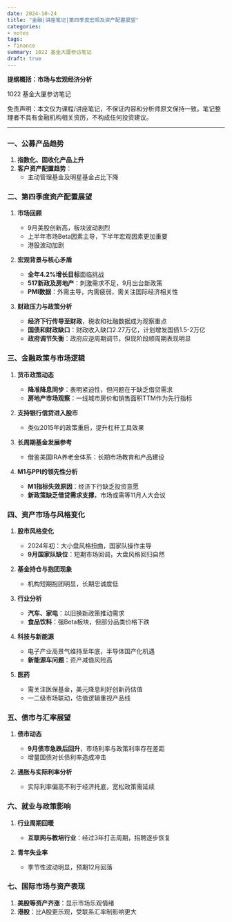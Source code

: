 ```yaml
---
date: 2024-10-24
title: "金融|讲座笔记|第四季度宏观及资产配置展望"
categories: 
- notes
tags: 
- finance
summary: 1022 基金大厦参访笔记 
draft: true
---
```


**提纲概括：市场与宏观经济分析**  

1022 基金大厦参访笔记

免责声明：本文仅为课程/讲座笔记，不保证内容和分析师原文保持一致。笔记整理者不具有金融机构相关资历，不构成任何投资建议。

---

### 一、公募产品趋势
1. **指数化、固收化产品上升**  
2. **客户资产配置趋势**：  
   - 主动管理基金及明星基金占比下降  

### 二、第四季度资产配置展望  
1. **市场回顾**  
   - 9月美股创新高，板块波动剧烈  
   - 上半年市场Beta因素主导，下半年宏观因素更加重要  
   - 港股波动加剧  

2. **宏观背景与核心矛盾**  
   - **全年4.2%增长目标**面临挑战  
   - **517新政及房地产**：刺激需求不足，9月出台新政策  
   - **PMI数据**：外需主导，内需疲弱，需关注国际经济相关性  

3. **财政压力与政策分析**  
   - **经济下行传导至财政**，税收和社融数据成为观察重点  
   - **国债和财政缺口**：财政收入缺口2.27万亿，计划增发国债1.5-2万亿  
   - **政府调节失衡**：政府应逆周期调节，但现阶段顺周期表现明显  

### 三、金融政策与市场逻辑  
1. **货币政策动态**  
   - **降准降息同步**：表明紧迫性，但问题在于缺乏借贷需求  
   - **房地产市场观察**：一线城市房价和销售面积TTM作为先行指标  

2. **支持银行信贷进入股市**  
   - 类似2015年的政策重启，提升杠杆工具效果  

3. **长周期基金发展参考**  
   - 借鉴美国IRA养老金体系：长期市场教育和产品建设  

4. **M1与PPI的领先性分析**  
   - **M1指标失效原因**：经济下行缺乏投资意愿  
   - **新政策缺乏借贷需求支撑**，市场或需等11月人大会议  

### 四、资产市场与风格变化  
1. **股市风格变化**  
   - 2024年初：大小盘风格扭曲，国家队操作主导  
   - **9月国家队缺位**：短期市场回调，大盘风格回归自然  

2. **基金持仓与抱团现象**  
   - 机构短期抱团明显，长期忠诚度低  

3. **行业分析**  
   - **汽车、家电**：以旧换新政策推动需求  
   - **食品饮料**：强Beta板块，但部分品类价格下跌  

4. **科技与新能源**  
   - 电子产业高景气维持至年底，半导体国产化机遇  
   - **新能源车问题**：资产减值风险高  

5. **医药**  
   - 需关注医保基金，美元降息利好创新药估值  
   - 一二级市场联动，估值逻辑重视产品线  

### 五、债市与汇率展望  
1. **债市动态**  
   - **9月债市急跌后回升**，市场利率与政策利率存在差距  
   - 增量国债对长债利率造成冲击  

2. **通胀与实际利率分析**  
   - 实际利率偏高不利于经济托底，宽松政策需延续  

### 六、就业与政策影响  
1. **行业周期回暖**  
   - **互联网与教培行业**：经过3年打击周期，招聘逐步恢复  
   
2. **青年失业率**  
   - 季节性波动明显，预期12月回落  

### 七、国际市场与资产表现  
1. **美股等资产齐涨**：显示市场乐观情绪  
2. **港股**：比A股更乐观，受联系汇率制影响更大

